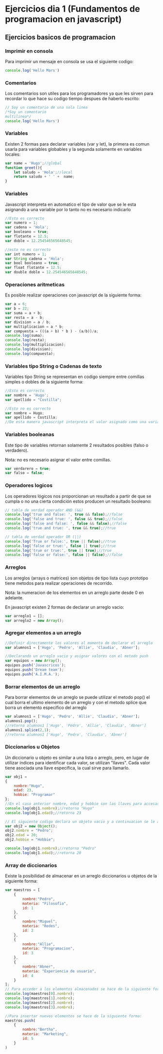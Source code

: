 # Ejercicios dia 1 (Fundamentos de programacion en javascript)

## Ejercicios basicos de programacion

### Imprimir en consola
Para imprimir un mensaje en consola se usa el siguiente codigo:
```javascript
console.log('Hello Mars')
```
### Comentarios
Los comentarios son utiles para los programadores ya que les sirven para recordar lo que hace su codigo tiempo despues de haberlo escrito:
```javascript
// Soy un comentario de una sola linea
/*Soy un comentario 
multilinea*/
console.log('Hello Mars')
```
### Variables
Existen 2 formas para declarar variables (var y let), la primera es comun usarla para variables globables y la segunda solamente en variables locales:
```javascript
var name = 'Hugo';//global
function greet(){
    let saludo = 'Hola';//local
    return saludo + ' ' +  name;
}
```
### Variables
Javascript interpreta en automatico el tipo de valor que se le esta asignando a una variable por lo tanto no es necesario indicarlo
```javascript
//Esto es correcto
var numero = 1;
var cadena = 'Hola';
var booleano = true;
var flotante = 12.5;
var doble = 12.254546565648545;

//esto no es correcto
var int numero = 1;
var String cadena = 'Hola';
var bool booleano = true;
var float flotante = 12.5;
var double doble = 12.254546565648545;
```
### Operaciones aritmeticas
Es posible realizar operaciones con javascript de la siguiente forma:
```javascript
var a = 6;
var b = 22;
var suma = a + b;
var resta = a - b;
var division = a / b;
var multiplicacion = a * b;
var compuesta = (((a + b) * b ) - (a/b))/a;
console.log(suma);
console.log(resta);
console.log(multiplicacion);
console.log(division);
console.log(compuesta);
```
### Variables tipo String o Cadenas de texto
Variables tipo String se representan en codigo siempre entre comillas simples o dobles de la siguiente forma:
```javascript
//Esto es correcto
var nombre = 'Hugo';
var apellido = "Costilla";

//Esto no es correcto
var nombre = Hugo;
var apellido = Costilla;
//De esta manera javascript interpreta el valor asignado como una variable, de no estar declaradas con anterioridad se imprimira un error
```
### Variables booleanas
Este tipo de variables retornan solamente 2 resultados posibles (falso o verdadero).

Nota: no es necesario asignar el valor entre comillas.
```javascript
var verdarero = true;
var falso = false;
```
### Operadores logicos
Los operadores lógicos nos proporcionan un resultado a partir de que se cumpla o no una cierta condición estos producen un resultado booleano:
```javascript
// tabla de verdad operador AND (&&) 
console.log('true and false: ', true && false);//false
console.log('false and true: ', false && true);//false
console.log('false and false: ', false && false);//false
console.log('true and true: ', true && true);//true

// tabla de verdad operador OR (||)
console.log('True or false:', true || false);//true
console.log('false or true:', false || true);//true
console.log('true or true:', true || true);//true
console.log('false or false:', false || false);//false
```
### Arreglos
Los arreglos (arrays o matrices) son objetos de tipo lista cuyo prototipo tiene metodos para realizar operaciones de recorrido.

Nota: la numeracion de los elementos en un arreglo parte desde 0 en adelante.

En javascript existen 2 formas de declarar  un arreglo vacio:
```javascript
var arreglo1 = [];
var arreglo2 = new Array();
```
### Agregar elementos a un arreglo
```javascript
//Definir directamente los valores al momento de declarar el arreglo
var alumnos1 = ['Hugo', 'Pedro', 'Allie', 'Claudia', 'Abner'];

//Declarando un arreglo vacio y asignar valores con el metodo push
var equipos = new Array();
equipos.push('Javascricos');
equipos.push('Dream team');
equipos.push('A.I.M.A.');
```
### Borrar elementos de un arreglo
Para borrar elementos de un arreglo se puede utilizar el metodo pop() el cual borra el ultimo elemento de un arreglo y con el metodo splice que borra un elemento especifico del arreglo
```javascript
var alumnos1 = ['Hugo', 'Pedro', 'Allie', 'Claudia', 'Abner'];
alumnos1.pop();
//retorna alumnos1 ['Hugo', 'Pedro', 'Allie', 'Claudia', 'Abner']
alumnos1.splice(2,1);
//retorna alumnos1 ['Hugo', 'Pedro', 'Claudia', 'Abner']
```
### Diccionarios u Objetos
Un diccionario u objeto es similar a una lista o arreglo, pero, en lugar de utilizar índices para identificar cada valor, se utilizan "llaves". Cada valor tiene asociada una llave específica, la cual sirve para llamarlo.
```javascript
var obj1 = 
{
    nombre:"Hugo",
    edad: 23,
    hobbie: "Programar"
};
//En el caso anterior nombre, edad y hobbie son las llaves para accesar a la info del objeto. Para imprimir un elemento de un diccionario se haec de la siguiente forma:
console.log(obj1.nombre);//retorna "Hugo"
console.log(obj1.edad);//retorna 23

// El siguiente codigo declara un objeto vacio y a continuacion se le asignan valores
var obj2 = new Object();
obj2.nombre = "Pedro";
obj2.edad = 20;
obj2.hobbie = "Hobbie";

console.log(obj1.nombre);//retorna "Pedro"
console.log(obj1.edad);//retorna 20
```
### Array de diccionarios
Existe la posibilidad de almacenar en un arreglo diccionarios u objetos de la siguiente forma:
```javascript
var maestros = [
    {
        nombre:"Pedro",
        materia: "Filosofia",
        id: 1
    },
    {
        nombre:"Miguel",
        materia: "Redes",
        id: 2
    },
    {
        nombre:"Allie",
        materia: "Programacion",
        id: 3
    },
    {
        nombre:"Abner",
        materia: "Experiencia de usuario",
        id: 4
    }
];
// Para acceder a los elementos almacenados se hace de la siguiente forma:
console.log(maestros[0].nombre);
console.log(maestros[1].nombre);
console.log(maestros[2].nombre);
console.log(maestros[3].nombre);

//Para insertar nuevos elementos se hace de la siguiente forma:
maestros.push(
    {
        nombre:"Bertha",
        materia: "Marketing",
        id: 5
    }
)
```
